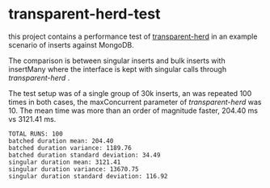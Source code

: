 # transparent-herd-test

this project contains a performance test of [transparent-herd](https://github.com/emasab/transparent-herd) in an example scenario of inserts against MongoDB.

The comparison is between singular inserts and bulk inserts with insertMany where the interface is kept with singular calls through _transparent-herd_ .

The test setup was of a single group of 30k inserts, an was repeated 100 times in both cases, the maxConcurrent parameter of _transparent-herd_ was 10. The mean time was more than an order of magnitude faster, 204.40 ms vs 3121.41 ms.

```
TOTAL RUNS: 100
batched duration mean: 204.40
batched duration variance: 1189.76
batched duration standard deviation: 34.49
singular duration mean: 3121.41
singular duration variance: 13670.75
singular duration standard deviation: 116.92
```